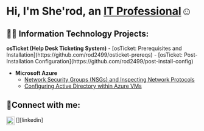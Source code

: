 <h1>Hi, I'm She'rod, an <a href="https://linkedin.com/in/sherodholmes">IT Professional</a>☺</h1>
<h2>👨‍💻 Information Technology Projects:</h2>
<b>osTicket (Help Desk Ticketing System)</b>
  - [osTicket: Prerequisites and Installation](https://github.com/rod2499/osticket-prereqs)
   - [osTicket: Post-Installation Configuration](https://github.com/rod2499/post-install-config)

- <b>Microsoft Azure</b>
  - [Network Security Groups (NSGs) and Inspecting Network Protocols](https://github.com/rod2499/azure-network-protocols)
  - [Configuring Active Directory within Azure VMs](https://github.com/Rod2499/configure-ad)

<h2>🤳Connect with me:</h2>
[<img align="left" alt="Josh | LinkedIn" width="22px" src="https://cdn.jsdelivr.net/npm/simple-icons@v3/icons/linkedin.svg" />][linkedin]

[linkedin]: https://linkedin.com/in/sherodholmes
